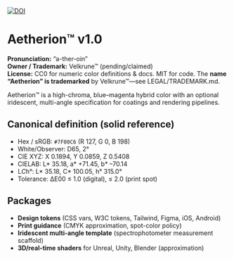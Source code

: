 
[![DOI](https://zenodo.org/badge/1026575107.svg)](https://doi.org/10.5281/zenodo.16437962)

# Aetherion™ v1.0
**Pronunciation:** “a-ther-oin”  
**Owner / Trademark:** Velkrune™ (pending/claimed)  
**License:** CC0 for numeric color definitions & docs. MIT for code. The **name “Aetherion” is trademarked** by Velkrune™—see LEGAL/TRADEMARK.md.

Aetherion™ is a high-chroma, blue–magenta hybrid color with an optional iridescent, multi-angle specification for coatings and rendering pipelines.

## Canonical definition (solid reference)
- Hex / sRGB: `#7F00C6` (R 127, G 0, B 198)
- White/Observer: D65, 2°
- CIE XYZ: X 0.1894, Y 0.0859, Z 0.5408
- CIELAB: L* 35.18, a* +71.45, b* –70.14
- L*C*h°: L* 35.18, C* 100.05, h° 315.0°
- Tolerance: ΔE00 ≤ 1.0 (digital), ≤ 2.0 (print spot)

## Packages
- **Design tokens** (CSS vars, W3C tokens, Tailwind, Figma, iOS, Android)
- **Print guidance** (CMYK approximation, spot-color policy)
- **Iridescent multi-angle template** (spectrophotometer measurement scaffold)
- **3D/real-time shaders** for Unreal, Unity, Blender (approximation)

